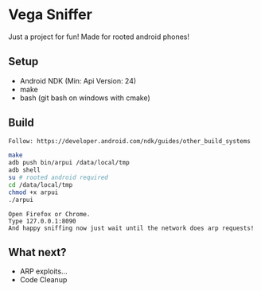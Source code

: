 # Vega Sniffer

Just a project for fun! Made for rooted android phones!

## Setup
- Android NDK (Min: Api Version: 24)
- make
- bash (git bash on windows with cmake)

## Build

```sh
Follow: https://developer.android.com/ndk/guides/other_build_systems

make
adb push bin/arpui /data/local/tmp
adb shell
su # rooted android required
cd /data/local/tmp
chmod +x arpui
./arpui
```

```
Open Firefox or Chrome.
Type 127.0.0.1:8090
And happy sniffing now just wait until the network does arp requests!
```

## What next?
- ARP exploits...
- Code Cleanup